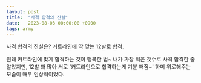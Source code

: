 ```yaml
---
layout: post
title:  "사격 합격의 진실"
date:   2023-08-03 00:00:00 +0900
tags: army
---
```

사격 합격의 진실은? 커트라인에 딱 맞는 12발로 합격.

원래 커트라인에 맞게 합격하는 것이 행복한 법~ 내가 가장 적은 갯수로 사격 합격한 줄 알았지만, 12발 꽤 많아 서로 '커트라인으로 합격하는게 기분 째짐~' 하며 위로해주는 모습이 매우 인상적이었다.